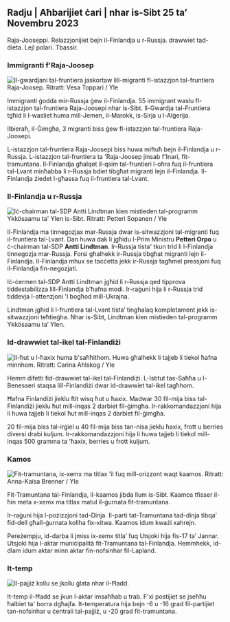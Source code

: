 ## Radju \| Aħbarijiet ċari \| nhar is-Sibt 25 ta’ Novembru 2023

Raja-Jooseppi. Relazzjonijiet bejn il-Finlandja u r-Russja. drawwiet tad-dieta. Lejl polari. Tbassir.

### Immigranti f'Raja-Joosep

![Il-gwardjani tal-fruntiera jaskortaw lill-migranti fl-istazzjon tal-fruntiera Raja-Joosep. Ritratt: Vesa Toppari / Yle](https://images.cdn.yle.fi/image/upload/c_crop,h_2485,w_4434,x_0,y_0/ar_1.7777777777777777,c_fill,g_faces,h_675,w_1200.0/d_1200.q_auto:eco/f_auto/fl_lossy/v1700923049/39-12066516562050c25bf5)

Immigranti ġodda mir-Russja ġew il-Finlandja. 55 immigrant waslu fl-istazzjon tal-fruntiera Raja-Joosepi nhar is-Sibt. Il-Gwardja tal-Fruntiera tgħid li l-wasliet huma mill-Jemen, il-Marokk, is-Sirja u l-Alġerija.

Ilbieraħ, il-Ġimgħa, 3 migranti biss ġew fl-istazzjon tal-fruntiera Raja-Joosepi.

L-istazzjon tal-fruntiera Raja-Joosepi biss huwa miftuħ bejn il-Finlandja u r-Russja. L-istazzjon tal-fruntiera ta 'Raja-Joosep jinsab f'Inari, fit-tramuntana. Il-Finlandja għalqet il-qsim tal-fruntieri l-oħra fuq il-fruntiera tal-Lvant minħabba li r-Russja bdiet tibgħat migranti lejn il-Finlandja. Il-Finlandja żiedet l-għassa fuq il-fruntiera tal-Lvant.

### Il-Finlandja u r-Russja

![Iċ-chairman tal-SDP Antti Lindtman kien mistieden tal-programm Ykkösaamu ta' Ylen is-Sibt. Ritratt: Petteri Sopanen / Yle](https://images.cdn.yle.fi/image/upload/c_crop,h_2246,w_3994,x_0,y_219/ar_1.7777777777777777,c_fill,g_faces,h_670/0,d_r1201.q_auto:eco/f_auto/fl_lossy/v1700900444/39-12065056561addd4a0a6)

Il-Finlandja ma tinnegozjax mar-Russja dwar is-sitwazzjoni tal-migranti fuq il-fruntiera tal-Lvant. Dan huwa dak li jgħidu l-Prim Ministru **Petteri Orpo** u ċ-chairman tal-SDP **Antti Lindtman**. Ir-Russja tista' tkun trid li l-Finlandja tinnegozja mar-Russja. Forsi għalhekk ir-Russja tibgħat migranti lejn il-Finlandja. Il-Finlandja mhux se taċċetta jekk ir-Russja tagħmel pressjoni fuq il-Finlandja fin-negozjati.

Iċ-ċermen tal-SDP Antti Lindtman jgħid li r-Russja qed tipprova tiddestabilizza lill-Finlandja b'ħafna modi. Ir-raġuni hija li r-Russja trid tiddevja l-attenzjoni 'l bogħod mill-Ukrajna.

Lindtman jgħid li l-fruntiera tal-Lvant tista’ tingħalaq kompletament jekk is-sitwazzjoni teħtieġha. Nhar is-Sibt, Lindtman kien mistieden tal-programm Ykkösaamu ta’ Ylen.

### Id-drawwiet tal-ikel tal-Finlandiżi

![Il-ħut u l-ħaxix huma b'saħħithom. Huwa għalhekk li tajjeb li tiekol ħafna minnhom. Ritratt: Carina Ahlskog / Yle](https://images.cdn.yle.fi/image/upload/c_crop,h_2495,w_4437,x_987,y_765/ar_1.7777777777777777,c_fill,g_faces,w/h_12700,/h_12_1700q_auto:eco/f_auto/fl_lossy/v1693405582/39-116488464ef488e5f9cd)

Hemm difetti fid-drawwiet tal-ikel tal-Finlandiżi. L-Istitut tas-Saħħa u l-Benesseri staqsa lill-Finlandiżi dwar id-drawwiet tal-ikel tagħhom.

Ħafna Finlandiżi jieklu ftit wisq ħut u ħaxix. Madwar 30 fil-mija biss tal-Finlandiżi jieklu ħut mill-inqas 2 darbiet fil-ġimgħa. Ir-rakkomandazzjoni hija li huwa tajjeb li tiekol ħut mill-inqas 2 darbiet fil-ġimgħa.

20 fil-mija biss tal-irġiel u 40 fil-mija biss tan-nisa jieklu ħaxix, frott u berries diversi drabi kuljum. Ir-rakkomandazzjoni hija li huwa tajjeb li tiekol mill-inqas 500 gramma ta 'ħaxix, berries u frott kuljum.

### Kamos

![Fit-tramuntana, ix-xemx ma titlax 'il fuq mill-orizzont waqt kaamos. Ritratt: Anna-Kaisa Brenner / Yle](https://images.cdn.yle.fi/image/upload/c_crop,h_1944,w_3456,x_0,y_1025/ar_1.7777777777777777,c_fill,g_faces,w_12_100,w_12_12000/q_auto:eco/f_auto/fl_lossy/v1641653122/39-89980561d9a329301e9)

Fit-Tramuntana tal-Finlandja, il-kaamos jibda llum is-Sibt. Kaamos tfisser il-ħin meta x-xemx ma titlax matul il-ġurnata fit-tramuntana.

Ir-raġuni hija l-pożizzjoni tad-Dinja. Il-parti tat-Tramuntana tad-dinja tibqa’ fid-dell għall-ġurnata kollha fix-xitwa. Kaamos idum kważi xahrejn.

Pereżempju, id-darba li jmiss ix-xemx titla’ fuq Utsjoki hija fis-17 ta’ Jannar. Utsjoki hija l-aktar muniċipalità fit-Tramuntana tal-Finlandja. Hemmhekk, id-dlam idum aktar minn aktar fin-nofsinhar fil-Lapland.

### It-temp

![Il-pajjiż kollu se jkollu ġlata nhar il-Ħadd.](https://images.cdn.yle.fi/image/upload/c_crop,h_1080,w_1919,x_0,y_0/ar_1.77777777777777777,c_fill,g_faces,h_6705,w_/dpr_1.0/q_auto:eco/f_auto/fl_lossy/v1700928265/39-120668565621aeb49ab4)

It-temp il-Ħadd se jkun l-aktar imsaħħab u trab. F'xi postijiet se jseħħu ħalbiet ta' borra dgħajfa. It-temperatura hija bejn -6 u -16 grad fil-partijiet tan-nofsinhar u ċentrali tal-pajjiż, u -20 grad fit-tramuntana.